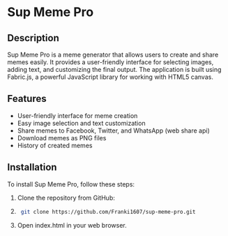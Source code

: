 # Sup Meme Pro

## Description
Sup Meme Pro is a meme generator that allows users to create and share memes easily. It provides a user-friendly interface for selecting images, adding text, and customizing the final output. The application is built using Fabric.js, a powerful JavaScript library for working with HTML5 canvas. 

## Features
- User-friendly interface for meme creation
- Easy image selection and text customization
- Share memes to Facebook, Twitter, and WhatsApp (web share api)
- Download memes as PNG files
- History of created memes

## Installation
To install Sup Meme Pro, follow these steps:

1. Clone the repository from GitHub:
2. ```bash
    git clone https://github.com/Franki1607/sup-meme-pro.git
   ```
3. Open index.html in your web browser.
